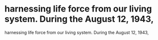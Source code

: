 # harnessing life force from our living system. During the August 12, 1943,

harnessing life force from our living system. During the August 12, 1943,